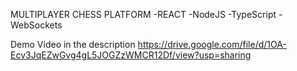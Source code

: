 MULTIPLAYER CHESS PLATFORM
  -REACT
  -NodeJS
  -TypeScript
  -WebSockets


Demo Video in the description
https://drive.google.com/file/d/1OA-Ecv3JqEZwGvg4gL5JOGZzWMCR12Df/view?usp=sharing
